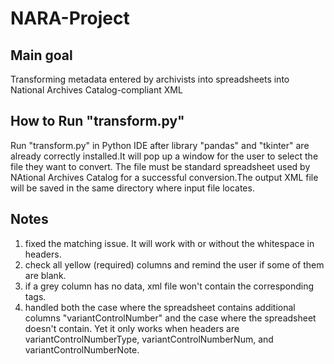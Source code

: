 # NARA-Project

## Main goal
Transforming metadata entered by archivists into spreadsheets into National Archives Catalog-compliant XML


## How to Run "transform.py"
Run "transform.py" in Python IDE after library "pandas" and "tkinter" are already correctly installed.It will pop up a window for the user to select the file they want to convert. The file must be standard spreadsheet used by NAtional Archives Catalog for a successful conversion.The output XML file will be saved in the same directory where input file locates.


## Notes
1. fixed the matching issue. It will work with or without the whitespace in headers.
2. check all yellow (required) columns and remind the user if some of them are blank.
3. if a grey column has no data, xml file won't contain the corresponding tags.
4. handled both the case where the spreadsheet contains additional columns "variantControlNumber"  and the case where the spreadsheet doesn't contain. Yet it only works when headers are variantControlNumberType, variantControlNumberNum, and variantControlNumberNote.
